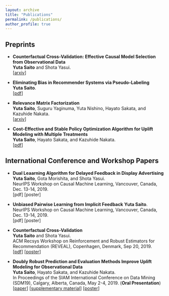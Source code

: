 ```yaml
---
layout: archive
title: "Publications"
permalink: /publications/
author_profile: true
---
```


## Preprints

-  **Counterfactual Cross-Validation: Effective Causal Model Selection from Observational Data**  
__Yuta Saito__ and Shota Yasui.  
[[arxiv](https://arxiv.org/abs/1909.05299)]  

- **Eliminating Bias in Recommender Systems via Pseudo-Labeling**  
__Yuta Saito__.   
[[pdf](https://usaito.github.io/files/atmf.pdf)]  

- **Relevance Matrix Factorization**  
__Yuta Saito__, Suguru Yaginuma, Yuta Nishino, Hayato Sakata, and Kazuhide Nakata.  
[[arxiv](https://arxiv.org/abs/1909.03601)]  

- **Cost-Effective and Stable Policy Optimization Algorithm for Uplift Modeling with Multiple Treatments**    
__Yuta Saito__, Hayato Sakata, and Kazuhide Nakata.  
[[pdf](https://usaito.github.io/files/varts.pdf)]  

## International Conference and Workshop Papers
- **Dual Leaarning Algorithm for Delayed Feedback in Display Advertising**  
__Yuta Saito__, Gota Morishita, and Shota Yasui.  
NeurIPS Workshop on Causal Machine Learning, Vancouver, Canada, Dec. 13-14, 2019.  
[pdf] [poster]

- **Unbiased Pairwise Learning from Implicit Feedback**   __Yuta Saito__.  
NeurIPS Workshop on Causal Machine Learning, Vancouver, Canada, Dec. 13-14, 2019.  
[pdf] [poster]


-  **Counterfactual Cross-Validation**  
__Yuta Saito__ and Shota Yasui.  
ACM Recsys Workshop on Reinforcement and Robust Estimators for Recommendation (REVEAL), Copenhagen, Denmark, Sep 20, 2019.  
[[pdf](https://usaito.github.io/files/cfcv_ws.pdf)] [[poster](https://usaito.github.io/files/cfcv_ws_poster.pdf)]

-  **Doubly Robust Prediction and Evaluation Methods Improve Uplift Modeling for Observational Data**  
__Yuta Saito__, Hayato Sakata, and Kazuhide Nakata.  
 In Proceedings of the SIAM International Conference on Data Mining (SDM19), Calgary, Alberta, Canada, May 2-4, 2019. (__Oral Presentation__)   
 [[paper](https://epubs.siam.org/doi/abs/10.1137/1.9781611975673.53)] [[supplementary material](https://usaito.github.io/files/SDM19_appendix.pdf)] [[poster](https://usaito.github.io/files/SDM19_poster.pdf)]
